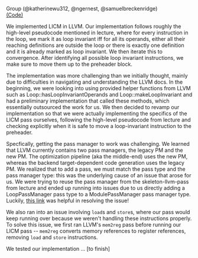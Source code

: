 Group (@katherinewu312, @ngernest, @samuelbreckenridge)          
[(Code)](https://github.com/katherinewu312/cs6120-tasks/tree/main/l8)

We implemented LICM in LLVM. Our implementation follows roughly the high-level pseudocode mentioned in lecture, where for every instruction in the loop, we mark it as loop invariant iff for all its operands, either all their reaching definitions are outside the loop or there is exactly one definition and it is already marked as loop invariant. We then iterate this to convergence. After identifying all possible loop invariant instructions, we make sure to move them up to the preheader block.

The implementation was more challenging than we initially thought, mainly due to difficulties in navigating and understanding the LLVM docs. In the beginning, we were looking into using provided helper functions from LLVM such as Loop::hasLoopInvariantOperands and Loop::makeLoopInvariant and had a preliminary implementation that called these methods, which essentially outsourced the work for us. We then decided to revamp our implementation so that we were actually implementing the specifics of the LICM pass ourselves, following the high-level pseudocode from lecture and checking explicitly when it is safe to move a loop-invariant instruction to the preheader.

Specfically, getting the pass manager to work was challenging. We learned that LLVM currently contains two pass managers, the legacy PM and the new PM. The optimization pipeline (aka the middle-end) uses the new PM, whereas the backend target-dependent code generation uses the legacy PM. We realized that to add a pass, we must match the pass type and the pass manager type: this was the underlying cause of an issue that arose for us. We were trying to reuse the pass manager from the skeleton-llvm-pass from lecture and ended up running into issues due to us directly adding a LoopPassManager pass type to a ModulePassManager pass manager type. Luckily, [this link](https://discourse.llvm.org/t/how-to-write-a-loop-pass-using-new-pass-manager/70240) was helpful in resolving the issue!

We also ran into an issue involving `load`s and `store`s, where our pass would keep 
running over because we weren't handling these instructions properly. To solve this issue, we first ran LLVM's `mem2reg` pass before running our LICM pass -- `mem2reg` converts memory references to register references, removing `load` and `store` instructions. 

We tested our implementation ... [to finish]

